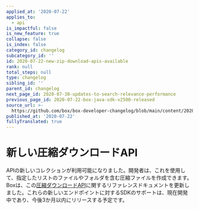 ```yaml
---
applied_at: '2020-07-22'
applies_to:
  - api
is_impactful: false
is_new_feature: true
collapse: false
is_index: false
category_id: changelog
subcategory_id: ''
id: 2020-07-22-new-zip-download-apis-available
rank: null
total_steps: null
type: changelog
sibling_id: ''
parent_id: changelog
next_page_id: 2020-07-30-updates-to-search-relevance-performance
previous_page_id: 2020-07-22-box-java-sdk-v2500-released
source_url: >-
  https://github.com/box/box-developer-changelog/blob/main/content/2020/07-22-new-zip-download-apis-available.md
published_at: '2020-07-22'
fullyTranslated: true
---
```

# 新しい圧縮ダウンロードAPI

APIの新しいコレクションが利用可能になりました。開発者は、これを使用して、指定したリストのファイルやフォルダを含む圧縮ファイルを作成できます。Boxは、この[圧縮ダウンロードAPI][zip_downloads_api]に関するリファレンスドキュメントを更新しました。これらの新しいエンドポイントに対するSDKのサポートは、現在開発中であり、今後3か月以内にリリースする予定です。

[zip_downloads_api]: e://post_zip_downloads
